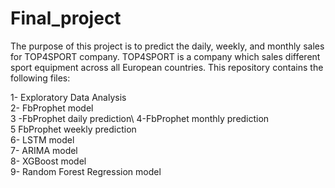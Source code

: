 # Final_project
The purpose of this project is to predict the daily, weekly, and monthly sales for TOP4SPORT company. TOP4SPORT is a company which sales different sport equipment across all European countries. This repository contains the following files:
 
 1- Exploratory Data Analysis\
 2- FbProphet model\
 3 -FbProphet daily prediction\ 
 4-FbProphet monthly prediction\
 5 FbProphet weekly prediction\
 6- LSTM model\
 7- ARIMA model\
 8- XGBoost model\
 9- Random Forest Regression model

 
 
